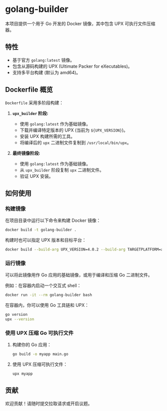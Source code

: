 # golang-builder

本项目提供一个用于 Go 开发的 Docker 镜像，其中包含 UPX 可执行文件压缩器。

## 特性

- 基于官方 `golang:latest` 镜像。
- 包含从源码构建的 UPX (Ultimate Packer for eXecutables)。
- 支持多平台构建 (默认为 amd64)。

## Dockerfile 概览

`Dockerfile` 采用多阶段构建：

1.  **`upx_builder` 阶段:**

    - 使用 `golang:latest` 作为基础镜像。
    - 下载并编译特定版本的 UPX (当前为 `${UPX_VERSION}`)。
    - 安装 UPX 构建所需的工具。
    - 将编译后的 `upx` 二进制文件复制到 `/usr/local/bin/upx`。

2.  **最终镜像阶段:**
    - 使用 `golang:latest` 作为基础镜像。
    - 从 `upx_builder` 阶段复制 `upx` 二进制文件。
    - 验证 UPX 安装。

## 如何使用

### 构建镜像

在项目目录中运行以下命令来构建 Docker 镜像：

```bash
docker build -t golang-builder .
```

构建时也可以指定 UPX 版本和目标平台：

```bash
docker build --build-arg UPX_VERSION=4.0.2 --build-arg TARGETPLATFORM=arm64 -t golang-builder .
```

### 运行镜像

可以将此镜像用作 Go 应用的基础镜像，或用于编译和压缩 Go 二进制文件。

例如：在容器内启动一个交互式 shell：

```bash
docker run -it --rm golang-builder bash
```

在容器内，你可以使用 Go 工具链和 UPX：

```bash
go version
upx --version
```

### 使用 UPX 压缩 Go 可执行文件

1.  构建你的 Go 应用：
    ```bash
    go build -o myapp main.go
    ```
2.  使用 UPX 压缩可执行文件：
    ```bash
    upx myapp
    ```

## 贡献

欢迎贡献！请随时提交拉取请求或开启议题。
